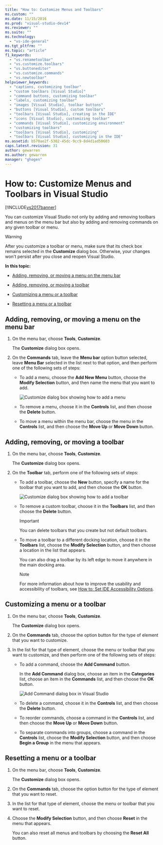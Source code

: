 ```yaml
---
title: "How to: Customize Menus and Toolbars"
ms.custom: ""
ms.date: 11/15/2016
ms.prod: "visual-studio-dev14"
ms.reviewer: ""
ms.suite: ""
ms.technology:
  - "vs-ide-general"
ms.tgt_pltfrm: ""
ms.topic: "article"
f1_keywords:
  - "vs.renametoolbar"
  - "vs.customize.toolbars"
  - "vs.buttoneditor"
  - "vs.customize.commands"
  - "vs.newtoolbar"
helpviewer_keywords:
  - "captions, customizing toolbar"
  - "custom toolbars [Visual Studio]"
  - "command buttons, customizing toolbar"
  - "labels, customizing toolbar"
  - "images [Visual Studio], toolbar buttons"
  - "buttons [Visual Studio], custom toolbars"
  - "toolbars [Visual Studio], creating in the IDE"
  - "icons [Visual Studio], customizing toolbar"
  - "commands [Visual Studio], customizing environment"
  - "customizing toolbars"
  - "toolbars [Visual Studio], customizing"
  - "toolbars [Visual Studio], customizing in the IDE"
ms.assetid: b570ae2f-5302-45dc-9cc9-8d4d1ad50603
caps.latest.revision: 31
author: gewarren
ms.author: gewarren
manager: "ghogen"
---
```

# How to: Customize Menus and Toolbars in Visual Studio
[!INCLUDE[vs2017banner](../includes/vs2017banner.md)]

You can customize Visual Studio not only by adding and removing toolbars and menus on the menu bar but also by adding and removing commands on any given toolbar or menu.

> [!WARNING]
>  After you customize a toolbar or menu, make sure that its check box remains selected in the **Customize** dialog box. Otherwise, your changes won't persist after you close and reopen Visual Studio.

 **In this topic:**

-   [Adding, removing, or moving a menu on the menu bar](../ide/how-to-customize-menus-and-toolbars-in-visual-studio.md#bkmk_addmenu)

-   [Adding, removing, or moving a toolbar](../ide/how-to-customize-menus-and-toolbars-in-visual-studio.md#bkmk_addtoolbar)

-   [Customizing a menu or a toolbar](../ide/how-to-customize-menus-and-toolbars-in-visual-studio.md#bkmk_customize)

-   [Resetting a menu or a toolbar](../ide/how-to-customize-menus-and-toolbars-in-visual-studio.md#bkmk_reset)

##  <a name="bkmk_addmenu"></a> Adding, removing, or moving a menu on the menu bar

1.  On the menu bar, choose **Tools**, **Customize**.

     The **Customize** dialog box opens.

2.  On the **Commands** tab, leave the **Menu bar** option button selected, leave **Menu Bar** selected in the list next to that option, and then perform one of the following sets of steps:

    -   To add a menu, choose the **Add New Menu** button, choose the **Modify Selection** button, and then name the menu that you want to add.

         ![Customize dialog box showing how to add a menu](../ide/media/addmenu.png "AddMenu")

    -   To remove a menu, choose it in the **Controls** list, and then choose the **Delete** button.

    -   To move a menu within the menu bar, choose the menu in the **Controls** list, and then choose the **Move Up** or **Move Down** button.

##  <a name="bkmk_addtoolbar"></a> Adding, removing, or moving a toolbar

1.  On the menu bar, choose **Tools**, **Customize**.

     The **Customize** dialog box opens.

2.  On the **Toolbar** tab, perform one of the following sets of steps:

    -   To add a toolbar, choose the **New** button, specify a name for the toolbar that you want to add, and then choose the **OK** button.

         ![Customize dialog box showing how to add a toolbar](../ide/media/addtoolbar.png "AddToolbar")

    -   To remove a custom toolbar, choose it in the **Toolbars** list, and then choose the **Delete** button.

        > [!IMPORTANT]
        >  You can delete toolbars that you create but not default toolbars.

    -   To move a toolbar to a different docking location, choose it in the **Toolbars** list, choose the **Modify Selection** button, and then choose a location in the list that appears.

         You can also drag a toolbar by its left edge to move it anywhere in the main docking area.

        > [!NOTE]
        >  For more information about how to improve the usability and accessibility of toolbars, see [How to: Set IDE Accessibility Options](../ide/reference/how-to-set-ide-accessibility-options.md).

##  <a name="bkmk_customize"></a> Customizing a menu or a toolbar

1.  On the menu bar, choose **Tools**, **Customize**.

     The **Customize** dialog box opens.

2.  On the **Commands** tab, choose the option button for the type of element that you want to customize.

3.  In the list for that type of element, choose the menu or toolbar that you want to customize, and then perform one of the following sets of steps:

    -   To add a command, choose the **Add Command** button.

         In the **Add Command** dialog box, choose an item in the **Categories** list, choose an item in the **Commands** list, and then choose the **OK** button.

         ![Add Command dialog box in Visual Studio](../ide/media/addcommand.png "AddCommand")

    -   To delete a command, choose it in the **Controls** list, and then choose the **Delete** button.

    -   To reorder commands, choose a command in the **Controls** list, and then choose the **Move Up** or **Move Down** button.

    -   To separate commands into groups, choose a command in the **Controls** list, choose the **Modify Selection** button, and then choose **Begin a Group** in the menu that appears.

##  <a name="bkmk_reset"></a> Resetting a menu or a toolbar

1.  On the menu bar, choose **Tools**, **Customize**.

     The **Customize** dialog box opens.

2.  On the **Commands** tab, choose the option button for the type of element that you want to reset.

3.  In the list for that type of element, choose the menu or toolbar that you want to reset.

4.  Choose the **Modify Selection** button, and then choose **Reset** in the menu that appears.

     You can also reset all menus and toolbars by choosing the **Reset All** button.
